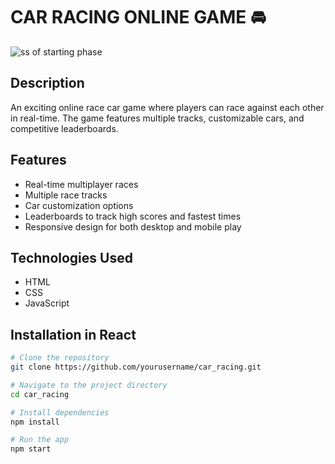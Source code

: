 # CAR RACING ONLINE GAME 🚘

![ss of starting phase](https://github.com/user-attachments/assets/e53b4f40-8b7d-4e9f-904a-ce73119c77d7)
## Description
An exciting online race car game where players can race against each other in real-time. The game features multiple tracks, customizable cars, and competitive leaderboards.

## Features
- Real-time multiplayer races
- Multiple race tracks
- Car customization options
- Leaderboards to track high scores and fastest times
- Responsive design for both desktop and mobile play

## Technologies Used
- HTML
- CSS
- JavaScript

## Installation in React
```bash
# Clone the repository
git clone https://github.com/yourusername/car_racing.git

# Navigate to the project directory
cd car_racing

# Install dependencies
npm install

# Run the app
npm start



